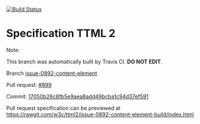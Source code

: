 [![Build Status](https://travis-ci.org/w3c/ttml2.svg?branch=issue-0892-content-element)](https://travis-ci.org/w3c/ttml2)


# Specification TTML 2


Note:


This branch was automatically built by Travis CI. <b>DO NOT EDIT</b>.


 Branch [issue-0892-content-element](https://github.com/w3c/ttml2/tree/issue-0892-content-element)


 Pull request: [#899](https://github.com/w3c/ttml2/pull/899)


 Commit: [17050b26c8fb5e9aea8add49bcba1c94d37ef591](https://github.com/w3c/ttml2/commit/17050b26c8fb5e9aea8add49bcba1c94d37ef591)

Pull request specification can be previewed at https://rawgit.com/w3c/ttml2/issue-0892-content-element-build/index.html



